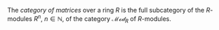 The *category of matrices* over a ring $R$ is the full subcategory of the $R$-modules $R^n$, $n \in \mathbb{N}$, of the category $\mathcal{Mod}_{R}$ of $R$-modules.
